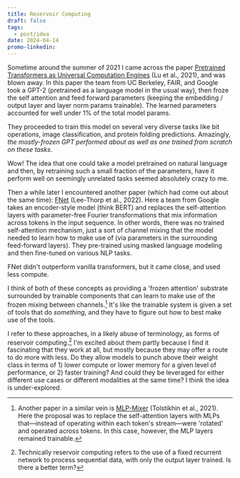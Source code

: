 ```yaml
---
title: Reservoir Computing
draft: false
tags:
  - post/idea
date: 2024-04-14
promo-linkedin:
---
```

Sometime around the summer of 2021 I came across the paper [Pretrained Transformers as Universal Computation Engines](https://arxiv.org/abs/2103.05247) (Lu et al., 2021), and was blown away. In this paper the team from UC Berkeley, FAIR, and Google took a GPT-2 (pretrained as a language model in the usual way), then froze the self attention and feed forward parameters (keeping the embedding / output layer and layer norm params trainable). The learned parameters accounted for well under 1% of the total model params.

They proceeded to train this model on several very diverse tasks like bit operations, image classification, and protein folding predictions. Amazingly, *the mostly-frozen GPT performed about as well as one trained from scratch on these tasks*.

Wow! The idea that one could take a model pretrained on natural language and then, by retraining such a small fraction of the parameters, have it perform well on seemingly unrelated tasks seemed absolutely crazy to me.

Then a while later I encountered another paper (which had come out about the same time): [FNet](https://arxiv.org/abs/2105.03824) (Lee-Thorp et al., 2022). Here a team from Google takes an encoder-style model (think BERT) and replaces the self-attention layers with parameter-free Fourier transformations that mix information across tokens in the input sequence. In other words, there was no trained self-attention mechanism, just a sort of channel mixing that the model needed to learn how to make use of (via parameters in the surrounding feed-forward layers). They pre-trained using masked language modeling and then fine-tuned on various NLP tasks.

FNet didn't outperform vanilla transformers, but it came close, and used less compute.

I think of both of these concepts as providing a 'frozen attention' substrate surrounded by trainable components that can learn to make use of the frozen mixing between channels.[^1] It's like the trainable system is given a set of tools that do *something*, and they have to figure out how to best make use of the tools.

I refer to these approaches, in a likely abuse of terminology, as forms of reservoir computing.[^2] I'm excited about them partly because I find it fascinating that they work at all, but mostly because they may offer a route to do more with less. Do they allow models to punch above their weight class in terms of 1) lower compute or lower memory for a given level of performance, or 2) faster training? And could they be leveraged for either different use cases or different modalities at the same time? I think the idea is under-explored.


[^1]:  Another paper in a similar vein is [MLP-Mixer](https://arxiv.org/abs/2105.01601) (Tolstikhin et al., 2021). Here the proposal was to replace the self-attention layers with MLPs that—instead of operating within each token's stream—were 'rotated' and operated across tokens. In this case, however, the MLP layers remained trainable.

[^2]: Technically reservoir computing refers to the use of a fixed recurrent network to process sequential data, with only the output layer trained. Is there a better term?